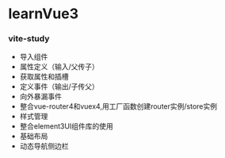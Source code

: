 # learnVue3
### vite-study
- 导入组件
- 属性定义（输入/父传子）
- 获取属性和插槽
- 定义事件（输出/子传父）
- 向外暴漏事件
- 整合vue-router4和vuex4,用工厂函数创建router实例/store实例 
- 样式管理
- 整合element3UI组件库的使用
- 基础布局
- 动态导航侧边栏